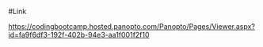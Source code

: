 #Link

https://codingbootcamp.hosted.panopto.com/Panopto/Pages/Viewer.aspx?id=fa9f6df3-192f-402b-94e3-aa1f001f2f10